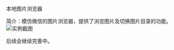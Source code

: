本地图片浏览器

简介：模仿微信的图片浏览器，提供了浏览图片及切换图片目录的功能。
![实例截图](http://github.com/lbchao/AndroidLocalPhotoBrowse/appicon/app_example.png "github")

后续会继续完善中。
